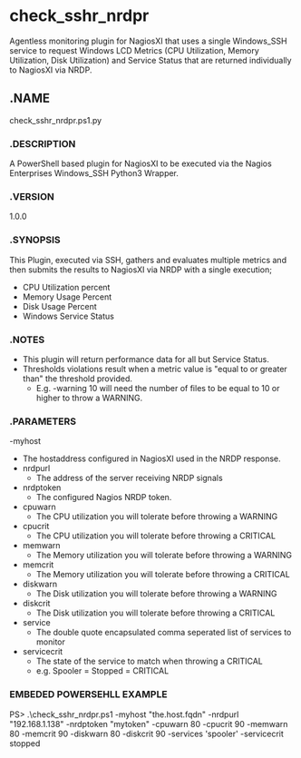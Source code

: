 # check_sshr_nrdpr
Agentless monitoring plugin for NagiosXI that uses a single Windows_SSH service to request Windows LCD Metrics (CPU Utilization, Memory Utilization, Disk Utilization) and Service Status that are returned individually to NagiosXI via NRDP.

## .NAME
check_sshr_nrdpr.ps1.py

### .DESCRIPTION
A PowerShell based plugin for NagiosXI to be executed via the Nagios Enterprises Windows_SSH Python3 Wrapper.

### .VERSION
1.0.0

### .SYNOPSIS
This Plugin, executed via SSH, gathers and evaluates multiple metrics and then submits the results to NagiosXI via NRDP with a single execution;
- CPU Utilization percent
- Memory Usage Percent
- Disk Usage Percent
- Windows Service Status

### .NOTES
- This plugin will return performance data for all but Service Status.
- Thresholds violations result when a metric value is "equal to or greater than" the threshold provided.
  - E.g. -warning 10 will need the number of files to be equal to 10 or higher to throw a WARNING.

### .PARAMETERS
-myhost
  - The hostaddress configured in NagiosXI used in the NRDP response.
- nrdpurl
  - The address of the server receiving NRDP signals
- nrdptoken
  - The configured Nagios NRDP token.
- cpuwarn
  - The CPU utilization you will tolerate before throwing a WARNING
- cpucrit
  - The CPU utilization you will tolerate before throwing a CRITICAL
- memwarn
  - The Memory utilization you will tolerate before throwing a WARNING
- memcrit
  - The Memory utilization you will tolerate before throwing a CRITICAL
- diskwarn
  - The Disk utilization you will tolerate before throwing a WARNING
- diskcrit
  - The Disk utilization you will tolerate before throwing a CRITICAL
- service
  - The double quote encapsulated comma seperated list of services to monitor
- servicecrit
  - The state of the service to match when throwing a CRITICAL
  - e.g. Spooler = Stopped = CRITICAL  

### EMBEDED POWERSEHLL EXAMPLE
PS> .\check_sshr_nrdpr.ps1 -myhost "the.host.fqdn" -nrdpurl "192.168.1.138" -nrdptoken "mytoken" -cpuwarn 80 -cpucrit 90 -memwarn 80 -memcrit 90 -diskwarn 80 -diskcrit 90 -services 'spooler' -servicecrit stopped
